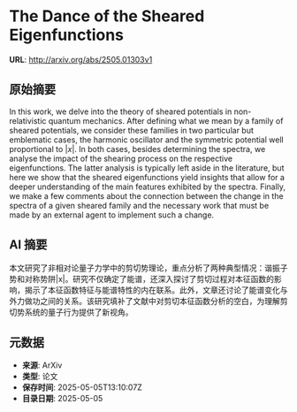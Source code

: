 # The Dance of the Sheared Eigenfunctions

**URL**: http://arxiv.org/abs/2505.01303v1

## 原始摘要

In this work, we delve into the theory of sheared potentials in
non-relativistic quantum mechanics. After defining what we mean by a family of
sheared potentials, we consider these families in two particular but emblematic
cases, the harmonic oscillator and the symmetric potential well proportional to
$|x|$. In both cases, besides determining the spectra, we analyse the impact of
the shearing process on the respective eigenfunctions. The latter analysis is
typically left aside in the literature, but here we show that the sheared
eigenfunctions yield insights that allow for a deeper understanding of the main
features exhibited by the spectra. Finally, we make a few comments about the
connection between the change in the spectra of a given sheared family and the
necessary work that must be made by an external agent to implement such a
change.


## AI 摘要

本文研究了非相对论量子力学中的剪切势理论，重点分析了两种典型情况：谐振子势和对称势阱|x|。研究不仅确定了能谱，还深入探讨了剪切过程对本征函数的影响，揭示了本征函数特征与能谱特性的内在联系。此外，文章还讨论了能谱变化与外力做功之间的关系。该研究填补了文献中对剪切本征函数分析的空白，为理解剪切势系统的量子行为提供了新视角。

## 元数据

- **来源**: ArXiv
- **类型**: 论文
- **保存时间**: 2025-05-05T13:10:07Z
- **目录日期**: 2025-05-05
